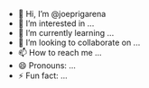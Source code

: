 - 👋 Hi, I’m @joeprigarena
- 👀 I’m interested in ...
- 🌱 I’m currently learning ...
- 💞️ I’m looking to collaborate on ...
- 📫 How to reach me ...
- 😄 Pronouns: ...
- ⚡ Fun fact: ...

<!---
joeprigarena/joeprigarena is a ✨ special ✨ repository because its `README.md` (this file) appears on your GitHub profile.
You can click the Preview link to take a look at your changes.
--->
